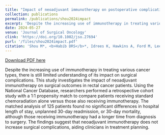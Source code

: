```yaml
---
title: "Impact of neoadjuvant immunotherapy on postoperative complications after surgery for rectal cancer"
collection: publications
permalink: /publications/shou2024impact
excerpt: 'Despite the increasing use of immunotherapy in treating various cancer types, there is still limited understanding of its impact on surgical complications. This study investigates the impact of neoadjuvant immunotherapy on surgical outcomes in rectal cancer patients. Using the National Cancer Database, researchers performed a retrospective cohort study with a 1:1 propensity match to compare patients receiving standard chemoradiation alone versus those also receiving immunotherapy. The matched analysis of 125 patients found no significant differences in hospital length of stay, unplanned 30-day readmission, or 30-day mortality, although those receiving immunotherapy had a longer time from diagnosis to surgery. The findings suggest that neoadjuvant immunotherapy does not increase surgical complications, aiding clinicians in treatment planning.'
date: 2024-05-27
venue: 'Journal of Surgical Oncology'
clink: 'https://doi.org/10.1002/jso.27694'
purl: '/files/shou2024impact.pdf'
citation: 'Shou M*, <b>Habib DRS</b>*, Idrees K, Hawkins A, Ford M, Lee H, Khan B, Khan A. Impact of neoadjuvant immunotherapy on postoperative complications after surgery for rectal cancer. <i>J Surg Onc</i>. doi:10.1002/jso.27694'
---
```

[Download PDF here](http://danielrshabib.github.io/files/shou2024impact.pdf)

Despite the increasing use of immunotherapy in treating various cancer types, there is still limited understanding of its impact on surgical complications. This study investigates the impact of neoadjuvant immunotherapy on surgical outcomes in rectal cancer patients. Using the National Cancer Database, researchers performed a retrospective cohort study with a 1:1 propensity match to compare patients receiving standard chemoradiation alone versus those also receiving immunotherapy. The matched analysis of 125 patients found no significant differences in hospital length of stay, unplanned 30-day readmission, or 30-day mortality, although those receiving immunotherapy had a longer time from diagnosis to surgery. The findings suggest that neoadjuvant immunotherapy does not increase surgical complications, aiding clinicians in treatment planning.
